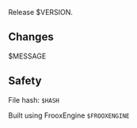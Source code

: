 Release $VERSION.

## Changes

$MESSAGE

## Safety

File hash: `$HASH`

Built using FrooxEngine `$FROOXENGINE`
